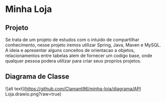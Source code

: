 # Minha Loja

## Projeto
Se trata de um projeto de estudos com o intuido de compartilhar conhecimento, nesse projeto iremos utilizar Spring, Java, Maven e MySQL. A ideia e apresentar alguns 
conceitos de orientacao a objetos, relacionamentos entre tabelas alem de fornecer um codigo base, onde qualquer pessoa podera utilizar para criar seus proprios projetos.

## Diagrama de Classe
![alt text](https://github.com/Clamant96/minha-loja/diagrama/API Loja.drawio.png?raw=true)